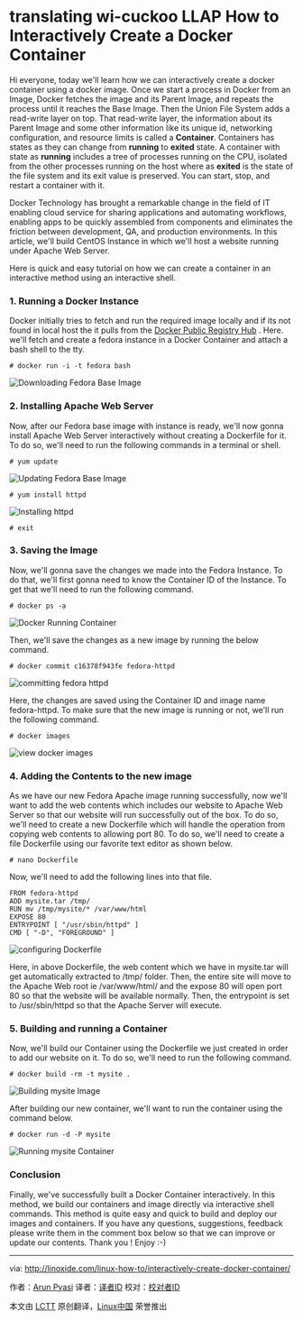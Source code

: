 translating wi-cuckoo LLAP
How to Interactively Create a Docker Container
================================================================================
Hi everyone, today we'll learn how we can interactively create a docker container using a docker image. Once we start a process in Docker from an Image, Docker fetches the image and its Parent Image, and repeats the process until it reaches the Base Image. Then the Union File System adds a read-write layer on top. That read-write layer, the information about its Parent Image and some other information like its unique id, networking configuration, and resource limits is called a **Container**. Containers has states as they can change from **running** to **exited** state. A container with state as **running** includes a tree of processes running on the CPU, isolated from the other processes running on the host where as **exited** is the state of the file system and its exit value is preserved. You can start, stop, and restart a container with it.

Docker Technology has brought a remarkable change in the field of IT enabling cloud service for sharing applications and automating workflows, enabling apps to be quickly assembled from components and eliminates the friction between development, QA, and production environments. In this article, we'll build CentOS Instance in which we'll host a website running under Apache Web Server.

Here is quick and easy tutorial on how we can create a container in an interactive method using an interactive shell.

### 1. Running a Docker Instance ###

Docker initially tries to fetch and run the required image locally and if its not found in local host the it pulls from the [Docker Public Registry Hub][1] . Here. we'll fetch and create a fedora instance in a Docker Container and attach a bash shell to the tty.

    # docker run -i -t fedora bash

![Downloading Fedora Base Image](http://blog.linoxide.com/wp-content/uploads/2015/03/downloading-fedora-base-image.png)

### 2. Installing Apache Web Server ###

Now, after our Fedora base image with instance is ready, we'll now gonna install Apache Web Server interactively without creating a Dockerfile for it. To do so, we'll need to run the following commands in a terminal or shell.

    # yum update

![Updating Fedora Base Image](http://blog.linoxide.com/wp-content/uploads/2015/03/updating-fedora-base-image.png)

    # yum install httpd

![Installing httpd](http://blog.linoxide.com/wp-content/uploads/2015/03/installing-httpd2.png)
    
    # exit

### 3. Saving the Image ###

Now, we'll gonna save the changes we made into the Fedora Instance. To do that, we'll first gonna need to know the Container ID of the Instance. To get that we'll need to run the following command.

    # docker ps -a

![Docker Running Container](http://blog.linoxide.com/wp-content/uploads/2015/03/docker-running-container.png)

Then, we'll save the changes as a new image by running the below command.

    # docker commit c16378f943fe fedora-httpd

![committing fedora httpd](http://blog.linoxide.com/wp-content/uploads/2015/03/committing-fedora-httpd.png)

Here, the changes are saved using the Container ID  and image name fedora-httpd. To make sure that the new image is running or not, we'll run the following command.

    # docker images

![view docker images](http://blog.linoxide.com/wp-content/uploads/2015/03/view-docker-images.png)

### 4. Adding the Contents to the new image ###

As we have our new Fedora Apache image running successfully, now we'll want to add the web contents which includes our website to Apache Web Server so that our website will run successfully out of the box. To do so, we'll need to create a new Dockerfile which will handle the operation from copying web contents to allowing port 80. To do so, we'll need to create a file Dockerfile using our favorite text editor as shown below.

    # nano Dockerfile

Now, we'll need to add the following lines into that file.

    FROM fedora-httpd
    ADD mysite.tar /tmp/
    RUN mv /tmp/mysite/* /var/www/html
    EXPOSE 80
    ENTRYPOINT [ "/usr/sbin/httpd" ]
    CMD [ "-D", "FOREGROUND" ]

![configuring Dockerfile](http://blog.linoxide.com/wp-content/uploads/2015/03/configuring-Dockerfile.png)

Here, in above Dockerfile, the web content which we have in mysite.tar will get automatically extracted to /tmp/ folder. Then, the entire site will move to the Apache Web root ie /var/www/html/ and the expose 80 will open port 80 so that the website will be available normally. Then, the entrypoint is set to /usr/sbin/httpd so that the Apache Server will execute.

### 5. Building and running a Container ###

Now, we'll build our Container using the Dockerfile we just created in order to add our website on it. To do so, we'll need to run the following command.

    # docker build -rm -t mysite .

![Building mysite Image](http://blog.linoxide.com/wp-content/uploads/2015/03/building-mysite-image.png)

After building our new container, we'll want to run the container using the command below.

    # docker run -d -P mysite

![Running mysite Container](http://blog.linoxide.com/wp-content/uploads/2015/03/running-mysite-container.png)

### Conclusion ###

Finally, we've successfully built a Docker Container interactively. In this method, we build our containers and image directly via interactive shell commands. This method is quite easy and quick to build and deploy our images and containers. If you have any questions, suggestions, feedback please write them in the comment box below so that we can improve or update our contents. Thank you ! Enjoy :-)

--------------------------------------------------------------------------------

via: http://linoxide.com/linux-how-to/interactively-create-docker-container/

作者：[Arun Pyasi][a]
译者：[译者ID](https://github.com/译者ID)
校对：[校对者ID](https://github.com/校对者ID)

本文由 [LCTT](https://github.com/LCTT/TranslateProject) 原创翻译，[Linux中国](http://linux.cn/) 荣誉推出

[a]:http://linoxide.com/author/arunp/
[1]:https://registry.hub.docker.com/
